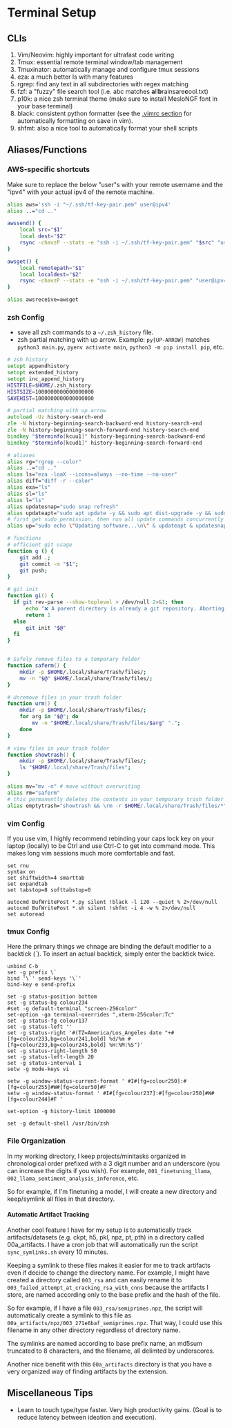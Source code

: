 # Terminal Setup

## CLIs
1. Vim/Neovim: highly important for ultrafast code writing
2. Tmux: essential remote terminal window/tab management
3. Tmuxinator: automatically manage and configure tmux sessions
4. eza: a much better ls with many features
5. rgrep: find any text in all subdirectories with regex matching
6. fzf: a "fuzzy" file search tool (i.e. abc matches **a**ll**b**rainsare**c**ool.txt)
7. p10k: a nice zsh terminal theme (make sure to install MesloNGF font in your base terminal)
8. black: consistent python formatter (see the [.vimrc section](#vim-config) for automatically formatting on save in vim).
9. shfmt: also a nice tool to automatically format your shell scripts

## Aliases/Functions

### AWS-specific shortcuts

Make sure to replace the below "user"s with your remote username and the "ipv4" with your actual ipv4 of the remote machine.

```zsh
alias aws='ssh -i "~/.ssh/tf-key-pair.pem" user@ipv4' 
alias ..="cd .." 

awssend() { 
    local src="$1" 
    local dest="$2" 
    rsync -chavzP --stats -e "ssh -i ~/.ssh/tf-key-pair.pem" "$src" "user@ipv4:/home/user/$dest" 
} 

awsget() { 
    local remotepath="$1" 
    local localdest="$2" 
    rsync -chavzP --stats -e "ssh -i ~/.ssh/tf-key-pair.pem" "user@ipv4:$remotepath" "$localdest" 
} 

alias awsreceive=awsget
```

### zsh Config
- save all zsh commands to a `~/.zsh_history` file.
- zsh partial matching with up arrow. Example: `py[UP-ARROW]` matches `python3 main.py`, `pyenv activate main`, `python3 -m pip install pip`, etc.
```zsh
# zsh history
setopt appendhistory
setopt extended_history
setopt inc_append_history
HISTFILE=$HOME/.zsh_history
HISTSIZE=1000000000000000000
SAVEHIST=1000000000000000000

# partial matching with up arrow
autoload -Uz history-search-end
zle -N history-beginning-search-backward-end history-search-end
zle -N history-beginning-search-forward-end history-search-end
bindkey "$terminfo[kcuu1]" history-beginning-search-backward-end
bindkey "$terminfo[kcud1]" history-beginning-search-forward-end

# aliases
alias rg="rgrep --color"
alias ..="cd .."
alias ls="eza -loaX --icons=always --no-time --no-user"
alias diff="diff -r --color"
alias exa="ls"
alias sl="ls"
alias l="ls"
alias updatesnap="sudo snap refresh"
alias updateapt="sudo apt update -y && sudo apt dist-upgrade -y && sudo apt autoremove -y && sudo apt clean -y"
# first get sudo permission. then run all update commands concurrently (except discord after apt update).
alias up="sudo echo \"Updating software...\n\" & updateapt & updatesnap"

# functions
# efficient git usage
function g () {
    git add .;
    git commit -m "$1";
    git push;
}

# git init
function gi() {
  if git rev-parse --show-toplevel > /dev/null 2>&1; then
      echo "❌ A parent directory is already a git repository. Aborting git init."
      return 1
  else
      git init "$@"
  fi
}


# Safely remove files to a temporary folder
function saferm() { 
    mkdir -p $HOME/.local/share/Trash/files/;
    mv -n "$@" $HOME/.local/share/Trash/files/; 
}

# Unremove files in your trash folder
function urm() { 
    mkdir -p $HOME/.local/share/Trash/files/;
    for arg in "$@"; do
        mv -n "$HOME/.local/share/Trash/files/$arg" "."; 
    done
}

# view files in your trash folder
function showtrash() {
    mkdir -p $HOME/.local/share/Trash/files/;
    ls "$HOME/.local/share/Trash/files"; 
}

alias mv="mv -n" # move without overwriting
alias rm="saferm"
# this permanently deletes the contents in your temporary trash folder
alias emptytrash="showtrash && \rm -r $HOME/.local/share/Trash/files/*"
```

### vim Config

If you use vim, I highly recommend rebinding your caps lock key on your laptop (locally) to be Ctrl and use Ctrl-C to get into command mode. This makes long vim sessions much more comfortable and fast.

```vimrc
set rnu
syntax on
set shiftwidth=4 smarttab
set expandtab
set tabstop=8 softtabstop=0

autocmd BufWritePost *.py silent !black -l 120 --quiet % 2>/dev/null
autocmd BufWritePost *.sh silent !shfmt -i 4 -w % 2>/dev/null
set autoread
```

### tmux Config
Here the primary things we chnage are binding the default modifier to a backtick (\`). To insert an actual backtick, simply enter the backtick twice.
```tmux
unbind C-b
set -g prefix \`
bind '\`' send-keys '\`'
bind-key e send-prefix

set -g status-position bottom
set -g status-bg colour234
#set -g default-terminal "screen-256color"
set-option -ga terminal-overrides ",xterm-256color:Tc"
set -g status-fg colour137
set -g status-left ''
set -g status-right '#(TZ=America/Los_Angeles date "+#[fg=colour233,bg=colour241,bold] %d/%m #[fg=colour233,bg=colour245,bold] %H:%M:%S")'
set -g status-right-length 50
set -g status-left-length 20
set -g status-interval 1
setw -g mode-keys vi

setw -g window-status-current-format ' #I#[fg=colour250]:#[fg=colour255]#W#[fg=colour50]#F '
setw -g window-status-format ' #I#[fg=colour237]:#[fg=colour250]#W#[fg=colour244]#F '

set-option -g history-limit 1000000

set -g default-shell /usr/bin/zsh
```

### File Organization
In my working directory, I keep projects/minitasks organized in chronological order prefixed with a 3 digit number and an underscore (you can increase the digits if you wish). For example, `001_finetuning_llama`, `002_llama_sentiment_analysis_inference`, etc. 

So for example, if I'm finetuning a model, I will create a new directory and keep/symlink all files in that directory.

#### Automatic Artifact Tracking

Another cool feature I have for my setup is to automatically track artifacts/datasets (e.g. ckpt, h5, pkl, npz, pt, pth) in a directory called 00a\_artifacts.
I have a cron job that will automatically run the script `sync_symlinks.sh` every 10 minutes.

Keeping a symlink to these files makes it easier for me to track artifacts even if decide to change the directory name. For example, I might have created a directory called `003_rsa` and can easily rename it to `003_failed_attempt_at_cracking_rsa_with_cnns` because the artifacts I store, are named according only to the base prefix and the hash of the file.

So for example, if I have a file `003_rsa/semiprimes.npz`, the script will automatically create a symlink to this file as `00a_artifacts/npz/003_271e6baf_semiprimes.npz`. That way, I could use this filename in any other directory regardless of directory name.

The symlinks are named according to base prefix name, an md5sum truncated to 8 characters, and the filename, all delimted by underscores.

Another nice benefit with this `00a_artifacts` directory is that you have a very organized way of finding artifacts by the extension.

## Miscellaneous Tips

- Learn to touch type/type faster. Very high productivity gains. (Goal is to reduce latency between ideation and execution).

